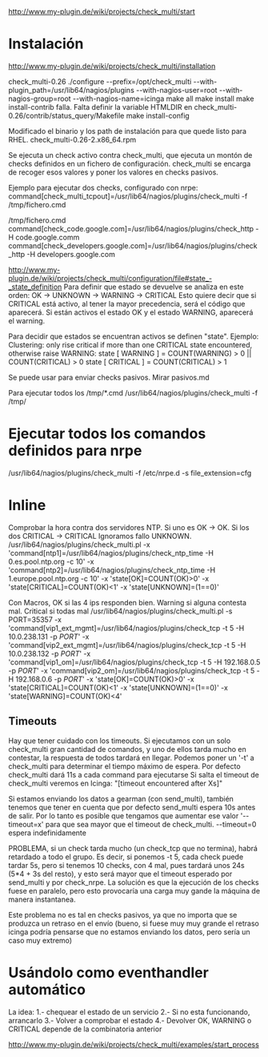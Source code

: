 http://www.my-plugin.de/wiki/projects/check_multi/start

# Instalación
http://www.my-plugin.de/wiki/projects/check_multi/installation

check_multi-0.26
./configure --prefix=/opt/check_multi --with-plugin_path=/usr/lib64/nagios/plugins --with-nagios-user=root --with-nagios-group=root --with-nagios-name=icinga
make all
make install
make install-contrib
  falla. Falta definir la variable HTMLDIR en check_multi-0.26/contrib/status_query/Makefile
make install-config

Modificado el binario y los path de instalación para que quede listo para RHEL.
check_multi-0.26-2.x86_64.rpm



Se ejecuta un check activo contra check_multi, que ejecuta un montón de checks definidos en un fichero de configuración.
check_multi se encarga de recoger esos valores y poner los valores en checks pasivos.


Ejemplo para ejecutar dos checks, configurado con nrpe:
command[check_multi_tcpout]=/usr/lib64/nagios/plugins/check_multi -f /tmp/fichero.cmd

/tmp/fichero.cmd
command[check_code.google.com]=/usr/lib64/nagios/plugins/check_http -H code.google.comm
command[check_developers.google.com]=/usr/lib64/nagios/plugins/check_http -H developers.google.com


http://www.my-plugin.de/wiki/projects/check_multi/configuration/file#state_-_state_definition
Para definir que estado se devuelve se analiza en este orden: OK → UNKNOWN → WARNING → CRITICAL
Esto quiere decir que si CRITICAL está activo, al tener la mayor precedencia, será el código que aparecerá.
Si están activos el estado OK y el estado WARNING, aparecerá el warning.

Para decidir que estados se encuentran activos se definen "state".
Ejemplo: Clustering: only rise critical if more than one CRITICAL state encountered, otherwise raise WARNING:
state [ WARNING  ] = COUNT(WARNING) > 0 || COUNT(CRITICAL) > 0
state [ CRITICAL ] = COUNT(CRITICAL) > 1


Se puede usar para enviar checks pasivos. Mirar pasivos.md


Para ejecutar todos los /tmp/*.cmd
/usr/lib64/nagios/plugins/check_multi -f /tmp/


# Ejecutar todos los comandos definidos para nrpe
/usr/lib64/nagios/plugins/check_multi -f /etc/nrpe.d -s file_extension=cfg

# Inline
Comprobar la hora contra dos servidores NTP. Si uno es OK -> OK. Si los dos CRITICAL -> CRITICAL
Ignoramos fallo UNKNOWN.
/usr/lib64/nagios/plugins/check_multi.pl -x 'command[ntp1]=/usr/lib64/nagios/plugins/check_ntp_time -H 0.es.pool.ntp.org -c 10' -x 'command[ntp2]=/usr/lib64/nagios/plugins/check_ntp_time -H 1.europe.pool.ntp.org -c 10' -x 'state[OK]=COUNT(OK)>0' -x 'state[CRITICAL]=COUNT(OK)<1' -x 'state[UNKNOWN]=(1==0)'


Con Macros, OK si las 4 ips responden bien. Warning si alguna contesta mal. Critical si todas mal
/usr/lib64/nagios/plugins/check_multi.pl -s PORT=35357 -x 'command[vip1_ext_mgmt]=/usr/lib64/nagios/plugins/check_tcp -t 5 -H 10.0.238.131 -p $PORT$' -x 'command[vip2_ext_mgmt]=/usr/lib64/nagios/plugins/check_tcp -t 5 -H 10.0.238.132 -p $PORT$' -x 'command[vip1_om]=/usr/lib64/nagios/plugins/check_tcp -t 5 -H 192.168.0.5 -p $PORT$' -x 'command[vip2_om]=/usr/lib64/nagios/plugins/check_tcp -t 5 -H 192.168.0.6 -p $PORT$' -x 'state[OK]=COUNT(OK)>0' -x 'state[CRITICAL]=COUNT(OK)<1' -x 'state[UNKNOWN]=(1==0)' -x 'state[WARNING]=COUNT(OK)<4' 


## Timeouts ##
Hay que tener cuidado con los timeouts.
Si ejecutamos con un solo check_multi gran cantidad de comandos, y uno de ellos tarda mucho en contestar, la respuesta de todos tardará en llegar.
Podemos poner un '-t' a check_multi para determinar el tiempo máximo de espera.
Por defecto check_multi dará 11s a cada command para ejecutarse
Si salta el timeout de check_multi veremos en Icinga: "[timeout encountered after Xs]"

Si estamos enviando los datos a gearman (con send_multi), también tenemos que tener en cuenta que por defecto send_multi espera 10s antes de salir. Por lo tanto es posible que tengamos que aumentar ese valor '--timeout=x' para que sea mayor que el timeout de check_multi.
--timeout=0 espera indefinidamente


PROBLEMA, si un check tarda mucho (un check_tcp que no termina), habrá retardado a todo el grupo. Es decir, si ponemos -t 5, cada check puede tardar 5s, pero si tenemos 10 checks, con 4 mal, pues tardará unos 24s (5*4 + 3s del resto), y esto será mayor que el timeout esperado por send_multi y por check_nrpe.
La solución es que la ejecución de los checks fuese en paralelo, pero esto provocaría una carga muy gande la máquina de manera instantanea.

Este problema no es tal en checks pasivos, ya que no importa que se produzca un retraso en el envío (bueno, si fuese muy muy grande el retraso icinga podría pensarse que no estamos enviando los datos, pero sería un caso muy extremo)



# Usándolo como eventhandler automático
La idea:
 1.- chequear el estado de un servicio
 2.- Si no esta funcionando, arrancarlo
 3.- Volver a comprobar el estado
 4.- Devolver OK, WARNING o CRITICAL depende de la combinatoria anterior

http://www.my-plugin.de/wiki/projects/check_multi/examples/start_process
